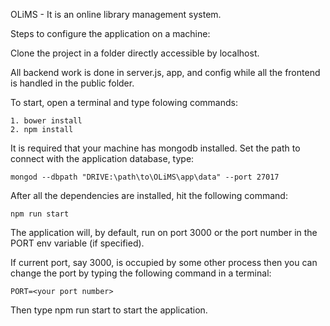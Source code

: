 OLiMS - It is an online library management system.

Steps to configure the application on a machine:

Clone the project in a folder directly accessible by localhost.

All backend work is done in server.js, app, and config while all the frontend is handled in the public folder.

To start, open a terminal and type folowing commands:

	1. bower install
	2. npm install

It is required that your machine has mongodb installed.
Set the path to connect with the application database, type:

	mongod --dbpath "DRIVE:\path\to\OLiMS\app\data" --port 27017

After all the dependencies are installed, hit the following command:

	npm run start

The application will, by default, run on port 3000 or the port number in the PORT env variable (if specified).

If current port, say 3000, is occupied by some other process then you can change the port by typing the following command in a terminal:
	
	PORT=<your port number>

Then type npm run start to start the application.
